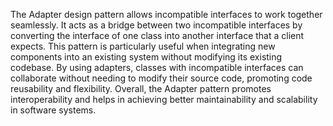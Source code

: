 The Adapter design pattern allows incompatible interfaces to work together seamlessly. 
It acts as a bridge between two incompatible interfaces by converting the interface of one class into another interface that a client expects.
This pattern is particularly useful when integrating new components into an existing system without modifying its existing codebase. 
By using adapters, classes with incompatible interfaces can collaborate without needing to modify their source code, promoting code reusability and flexibility. 
Overall, the Adapter pattern promotes interoperability and helps in achieving better maintainability and scalability in software systems.
